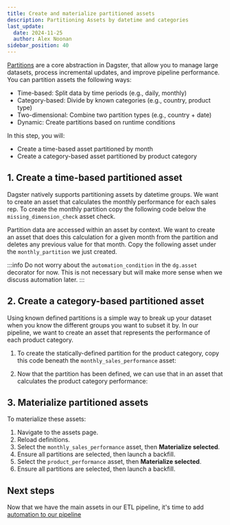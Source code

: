 ```yaml
---
title: Create and materialize partitioned assets
description: Partitioning Assets by datetime and categories
last_update:
  date: 2024-11-25
  author: Alex Noonan
sidebar_position: 40
---
```


[Partitions](/guides/build/partitions-and-backfills/partitioning-assets) are a core abstraction in Dagster, that allow you to manage large datasets, process incremental updates, and improve pipeline performance. You can partition assets the following ways:

- Time-based: Split data by time periods (e.g., daily, monthly)
- Category-based: Divide by known categories (e.g., country, product type)
- Two-dimensional: Combine two partition types (e.g., country + date)
- Dynamic: Create partitions based on runtime conditions

In this step, you will:

- Create a time-based asset partitioned by month
- Create a category-based asset partitioned by product category

## 1. Create a time-based partitioned asset

Dagster natively supports partitioning assets by datetime groups. We want to create an asset that calculates the monthly performance for each sales rep. To create the monthly partition copy the following code below the `missing_dimension_check` asset check.

<CodeExample
  path="docs_snippets/docs_snippets/guides/tutorials/etl_tutorial_components/src/etl_tutorial_components/defs/assets.py"
  language="python"
  startAfter="start_monthly_partition"
  endBefore="end_monthly_partition"
  title="src/etl_tutorial_components/defs/assets.py"
/>

Partition data are accessed within an asset by context. We want to create an asset that does this calculation for a given month from the partition
and deletes any previous value for that month. Copy the following asset under the `monthly_partition` we just created.

<CodeExample
  path="docs_snippets/docs_snippets/guides/tutorials/etl_tutorial_components/src/etl_tutorial_components/defs/assets.py"
  language="python"
  startAfter="start_monthly_sales_performance_asset"
  endBefore="end_monthly_sales_performance_asset"
  title="src/etl_tutorial_components/defs/assets.py"
/>

:::info
Do not worry about the `automation_condition` in the `dg.asset` decorator for now. This is not necessary but will make more sense when we discuss automation later.
:::

## 2. Create a category-based partitioned asset

Using known defined partitions is a simple way to break up your dataset when you know the different groups you want to subset it by. In our pipeline, we want to create an asset that represents the performance of each product category.

1. To create the statically-defined partition for the product category, copy this code beneath the `monthly_sales_performance` asset:

<CodeExample
  path="docs_snippets/docs_snippets/guides/tutorials/etl_tutorial_components/src/etl_tutorial_components/defs/assets.py"
  language="python"
  startAfter="start_product_category_partition"
  endBefore="end_product_category_partition"
  title="src/etl_tutorial_components/defs/assets.py"
/>

2. Now that the partition has been defined, we can use that in an asset that calculates the product category performance:

<CodeExample
  path="docs_snippets/docs_snippets/guides/tutorials/etl_tutorial_components/src/etl_tutorial_components/defs/assets.py"
  language="python"
  startAfter="start_product_performance_asset"
  endBefore="end_product_performance_asset"
  title="src/etl_tutorial_components/defs/assets.py"
/>

## 3. Materialize partitioned assets

To materialize these assets:

1. Navigate to the assets page.
2. Reload definitions.
3. Select the `monthly_sales_performance` asset, then **Materialize selected**.
4. Ensure all partitions are selected, then launch a backfill.
5. Select the `product_performance` asset, then **Materialize selected**.
6. Ensure all partitions are selected, then launch a backfill.

## Next steps

Now that we have the main assets in our ETL pipeline, it's time to add [automation to our pipeline](/etl-pipeline-tutorial/automate-your-pipeline)
